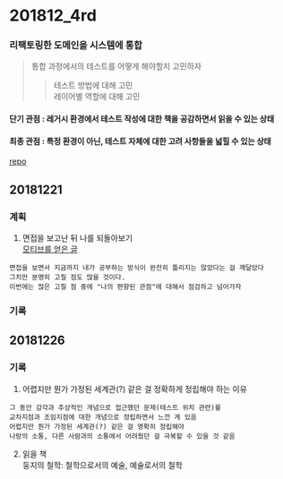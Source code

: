 # 201812_4rd
### 리팩토링한 도메인을 시스템에 통합  
> 통합 과정에서의 테스트를 어떻게 해야할지 고민하자  
  >> 테스트 방법에 대해 고민  
  >> 레이어별 역할에 대해 고민  
#### 단기 관점 : 레거시 환경에서 테스트 작성에 대한 책을 공감하면서 읽을 수 있는 상태  
#### 최종 관점 : 특정 환경이 아닌, 테스트 자체에 대한 고려 사항들을 넓힐 수 있는 상태  


[repo](https://github.com/ddingcham/MayakAgain)  

## 20181221
### 계획
1. 면접을 보고난 뒤 나를 되돌아보기  
[모티브를 얻은 글](http://www.mimul.com/pebble/default/2018/01/05/1515145860439.html)
```
면접을 보면서 지금까지 내가 공부하는 방식이 완전히 틀리지는 않았다는 걸 깨달았다
그치만 분명히 고칠 점도 많을 것이다.
이번에는 많은 고칠 점 중에 "나의 편향된 관점"에 대해서 점검하고 넘어가자
```

### 기록

## 20181226
### 기록
1. 어렵지만 뭔가 가정된 세계관(?) 같은 걸 정확하게 정립해야 하는 이유  
```
그 동안 감각과 추상적인 개념으로 접근했던 문제(테스트 위치 관련)를
교차지점과 조임지점에 대한 개념으로 정립하면서 느낀 게 있음
어렵지만 뭔가 가정된 세계관(?) 같은 걸 명확히 정립해야  
나랑의 소통, 다른 사람과의 소통에서 어려웠던 걸 극복할 수 있을 것 같음
```

2. 읽을 책  
둥지의 철학: 철학으로서의 예술, 예술로서의 철학
